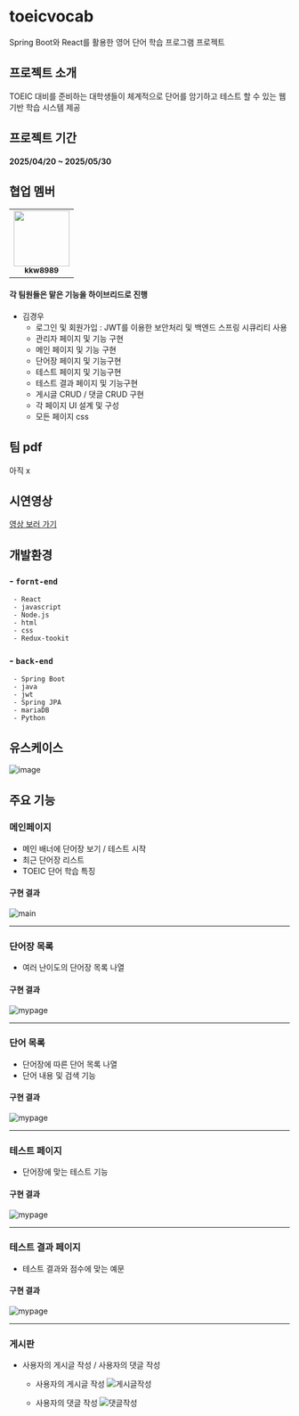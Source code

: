# toeicvocab
Spring Boot와 React를 활용한 영어 단어 학습 프로그램 프로젝트


## 프로젝트 소개
TOEIC 대비를 준비하는 대학생들이 체계적으로 단어를 암기하고 테스트 할 수 있는 웹 기반 학습 시스템 제공


## 프로젝트 기간
#### 2025/04/20 ~ 2025/05/30


## 협업 멤버
<table>
  <tr>
    <td align="center"><a href="https://github.com/kkw8989"><img src="https://avatars.githubusercontent.com/kkw8989" width="100px;" alt=""/><br /><sub><b>kkw8989</b></sub></a></td>
  </tr>
</table>


#### 각 팀원들은 맡은 기능을 하이브리드로 진행

- 김경우 
  - 로그인 및 회원가입 : JWT를 이용한 보안처리 및 백엔드 스프링 시큐리티 사용
  - 관리자 페이지 및 기능 구현
  - 메인 페이지 및 기능 구현
  - 단어장 페이지 및 기능구현
  - 테스트 페이지 및 기능구현
  - 테스트 결과 페이지 및 기능구현
  - 게시글 CRUD / 댓글 CRUD 구현
  - 각 페이지 UI 설계 및 구성
  - 모든 페이지 css
 
## 팀 pdf
아직 x


## 시연영상
  [영상 보러 가기](https://youtu.be/vCiUZxfTASI)


## 개발환경
###  - `fornt-end`
     - React
     - javascript
     - Node.js
     - html
     - css
     - Redux-tookit
     
### - `back-end`
     - Spring Boot
     - java
     - jwt
     - Spring JPA
     - mariaDB
     - Python


## 유스케이스
  ![image](https://github.com/user-attachments/assets/03c476c6-6efa-4cd3-a542-24beec47e20d)
  

## 주요 기능

### 메인페이지
- 메인 배너에 단어장 보기 / 테스트 시작
- 최근 단어장 리스트
- TOEIC 단어 학습 특징

#### 구현 결과
  ![main](https://github.com/user-attachments/assets/8d24b6ec-8569-4593-aa9a-45fa4d4c754f)

---
### 단어장 목록
- 여러 난이도의 단어장 목록 나열
  
#### 구현 결과
  ![mypage](https://github.com/user-attachments/assets/20fc8ba2-3e06-4bef-9e91-315fe0b0d81c)
  
---
### 단어 목록
- 단어장에 따른 단어 목록 나열
- 단어 내용 및 검색 기능

#### 구현 결과
  ![mypage](https://github.com/user-attachments/assets/20fc8ba2-3e06-4bef-9e91-315fe0b0d81c)

  ---
### 테스트 페이지
- 단어장에 맞는 테스트 기능
  
#### 구현 결과
  ![mypage](https://github.com/user-attachments/assets/20fc8ba2-3e06-4bef-9e91-315fe0b0d81c)
  
---
### 테스트 결과 페이지
- 테스트 결과와 점수에 맞는 예문

#### 구현 결과
  ![mypage](https://github.com/user-attachments/assets/20fc8ba2-3e06-4bef-9e91-315fe0b0d81c)
  
---
### 게시판
- 사용자의 게시글 작성 / 사용자의 댓글 작성
  - 사용자의 게시글 작성
    ![게시글작성](https://github.com/user-attachments/assets/8246e58a-de47-46a7-b086-eb2f34671e74)

  - 사용자의 댓글 작성
    ![댓글작성](https://github.com/user-attachments/assets/f17659ef-6aaa-4a66-a111-317cec74af65)

